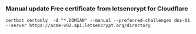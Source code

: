 ### Manual update Free certificate from letsencrypt for Cloudflare
```
certbot certonly  -d "*.DOMIAN" --manual --preferred-challenges dns-01  --server https://acme-v02.api.letsencrypt.org/directory
```
